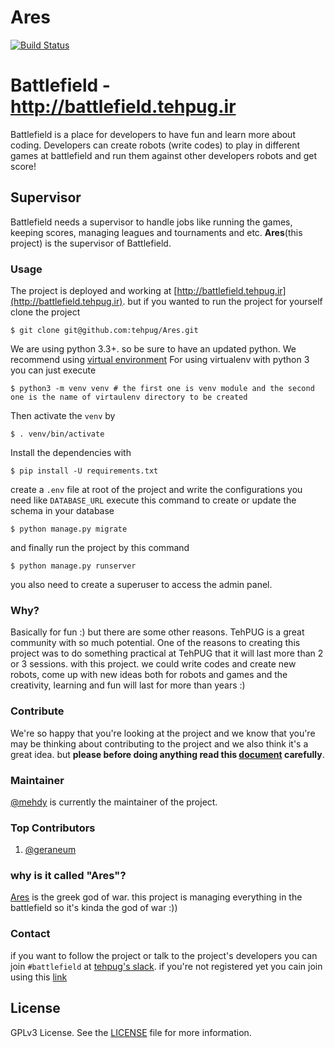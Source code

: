 # Ares
[![Build Status](https://travis-ci.org/tehpug/Ares.svg?branch=master)](https://travis-ci.org/tehpug/Ares)

# Battlefield - http://battlefield.tehpug.ir
Battlefield is a place for developers to have fun and learn more about coding. Developers can create robots (write codes) to play in different games at battlefield and run them against other developers robots and get score!

## Supervisor
Battlefield needs a supervisor to handle jobs like running the games, keeping scores, managing leagues and tournaments and etc. **Ares**(this project) is the supervisor of Battlefield.

### Usage
The project is deployed and working at [http://battlefield.tehpug.ir](http://battlefield.tehpug.ir). but if you wanted to run the project for yourself clone the project
```
$ git clone git@github.com:tehpug/Ares.git
```
We are using python 3.3+. so be sure to have an updated python.
We recommend using [virtual environment](https://docs.python.org/3/library/venv.html)
For using virtualenv with python 3 you can just execute 
```
$ python3 -m venv venv # the first one is venv module and the second one is the name of virtaulenv directory to be created
```
Then activate the `venv` by
```
$ . venv/bin/activate
```
Install the dependencies with
```
$ pip install -U requirements.txt
```
create a `.env` file at root of the project and write the configurations you need like `DATABASE_URL`
execute this command to create or update the schema in your database
```
$ python manage.py migrate
```
and finally run the project by this command
```
$ python manage.py runserver
```
you also need to create a superuser to access the admin panel.

### Why?
Basically for fun :) but there are some other reasons. TehPUG is a great community with so much potential. One of the reasons to creating this project was to do something practical at TehPUG that it will last more than 2 or 3 sessions. with this project. we could write codes and create new robots, come up with new ideas both for robots and games and the creativity, learning and fun will last for more than years :)

### Contribute
We're so happy that you're looking at the project and we know that you're may be thinking about contributing to the project and we also think it's a great idea. but **please before doing anything read this [document](CONTRIBUTING.md) carefully**.

### Maintainer
[@mehdy](https://github.com/mehdy) is currently the maintainer of the project.

### Top Contributors
1. [@geraneum](https://github.com/geraneum)

### why is it called "Ares"?
[Ares](https://en.wikipedia.org/wiki/Ares) is the greek god of war. this project is managing everything in the battlefield so it's kinda the god of war :))

### Contact
if you want to follow the project or talk to the project's developers you can join `#battlefield` at [tehpug's slack](https://irpython.slack.com/). if you're not registered yet you cain join using this [link](https://irpython.slack.com/shared_invite/MTcxOTYwNjkwNjI1LTE0OTI3NjQwMjItYzk4OGQ1NjU3Zg)

## License
GPLv3 License. See the [LICENSE](LICENSE) file for more information.
